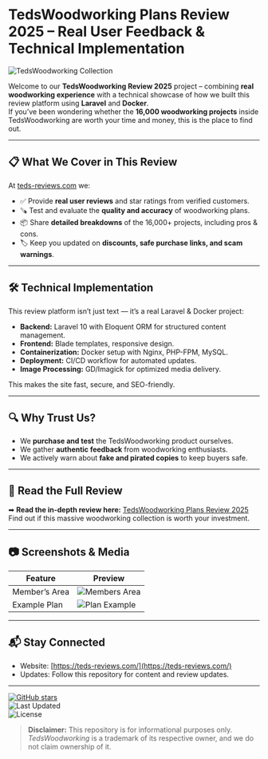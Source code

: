 # TedsWoodworking Plans Review 2025 – Real User Feedback & Technical Implementation

![TedsWoodworking Collection](assets/tedswoodworking-box.jpg)

Welcome to our **TedsWoodworking Review 2025** project – combining **real woodworking experience** with a technical showcase of how we built this review platform using **Laravel** and **Docker**.  
If you’ve been wondering whether the **16,000 woodworking projects** inside TedsWoodworking are worth your time and money, this is the place to find out.

---

## 📋 What We Cover in This Review
At [teds-reviews.com](https://teds-reviews.com/) we:
- ✅ Provide **real user reviews** and star ratings from verified customers.
- 🪚 Test and evaluate the **quality and accuracy** of woodworking plans.
- 📦 Share **detailed breakdowns** of the 16,000+ projects, including pros & cons.
- 🏷 Keep you updated on **discounts, safe purchase links, and scam warnings**.

---

## 🛠 Technical Implementation
This review platform isn’t just text — it’s a real Laravel & Docker project:
- **Backend:** Laravel 10 with Eloquent ORM for structured content management.
- **Frontend:** Blade templates, responsive design.
- **Containerization:** Docker setup with Nginx, PHP-FPM, MySQL.
- **Deployment:** CI/CD workflow for automated updates.
- **Image Processing:** GD/Imagick for optimized media delivery.

This makes the site fast, secure, and SEO-friendly.

---

## 🔍 Why Trust Us?
- We **purchase and test** the TedsWoodworking product ourselves.
- We gather **authentic feedback** from woodworking enthusiasts.
- We actively warn about **fake and pirated copies** to keep buyers safe.

---

## 📌 Read the Full Review
➡ **Read the in-depth review here:** [TedsWoodworking Plans Review 2025](https://teds-reviews.com/)  
Find out if this massive woodworking collection is worth your investment.

---

## 📷 Screenshots & Media
| Feature | Preview |
|---------|---------|
| Member’s Area | ![Members Area](assets/members-area.jpg) |
| Example Plan | ![Plan Example](assets/example-plan.jpg) |

---

## 📬 Stay Connected
- Website: [https://teds-reviews.com/](https://teds-reviews.com/)  
- Updates: Follow this repository for content and review updates.

---

[![GitHub stars](https://img.shields.io/github/stars/YOURUSERNAME/tedswoodworking-review-2025-real-user-feedback?style=social)](https://github.com/YOURUSERNAME/tedswoodworking-review-2025-real-user-feedback)  
![Last Updated](https://img.shields.io/github/last-commit/YOURUSERNAME/tedswoodworking-review-2025-real-user-feedback)  
![License](https://img.shields.io/badge/license-MIT-green)

> **Disclaimer:** This repository is for informational purposes only. *TedsWoodworking* is a trademark of its respective owner, and we do not claim ownership of it.
